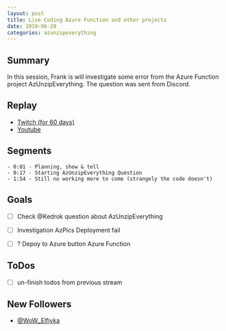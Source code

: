 ```yaml
---
layout: post
title: Live Coding Azure Function and other projects
date: 2019-06-28
categories: azunzipeverything
---
```


## Summary

In this session, Frank is will investigate some error from the Azure Function project AzUnzipEverything. The question was sent from Discord.

## Replay


- [Twitch (for 60 days)](https://www.twitch.tv/videos/445408247)
- [Youtube](https://www.youtube.com/watch?v=8A4x02wW7Vw)


Segments
--------

    - 0:01 - Planning, show & tell
    - 0:17 - Starting AzUnzipEverything Question
    - 1:54 - Still no working more to come (strangely the code doesn't)


Goals
-----

- [ ] Check @Kedrok question about AzUnzipEverything
- [ ] Investigation AzPics Deployment fail
- [ ] ? Depoy to Azure button Azure Function


ToDos
-----
- [ ] un-finish todos from previous stream


New Followers
-------------

- [@WoW_Elfiyka](https://www.twitch.tv/WoW_Elfiyka)



